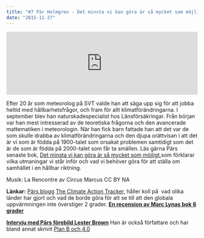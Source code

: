 ```yaml
---
title: "#7 Pär Holmgren - Det minsta vi kan göra är så mycket som möjligt"
date: "2015-11-27"
---
```


<iframe src="https://w.soundcloud.com/player/?url=https%3A//api.soundcloud.com/tracks/235004572&amp;color=ff5500&amp;auto_play=false&amp;hide_related=false&amp;show_comments=true&amp;show_user=true&amp;show_reposts=false&amp;visual=false&amp;show_artwork=false" width="100%" height="166" frameborder="no" scrolling="no"></iframe>

Efter 20 år som meteorolog på SVT valde han att säga upp sig för att jobba heltid med hållbarhetsfrågor, och fram för allt klimatförändringarna. I september blev han naturskadespecialist hos Länsförsäkringar. Från början var han mest intresserad av de teoretiska frågorna och den avancerade mattematiken i meteorologin. När han fick barn fattade han att det var de som skulle drabba av klimatförändringarna och den djupa orättvisan i att det är vi som är födda på 1900-talet som orsakat problemen samtidigt som det är de som är födda på 2000-talet som får ta smällen. Läs gärna Pärs senaste bok, [Det minsta vi kan göra är så mycket som möjligt](http://parspektiv.shop.textalk.se/sv/),som förklarar vilka utmaningar vi står inför och vad vi behöver göra för att ställa om samhället i en hållbar riktning.

Musik: La Rencontre av Circus Marcus CC BY NA

**Länkar:** [Pärs blogg](http://www.parholmgren.se) [The Climate Action Tracker,](http://climateactiontracker.org) håller koll på  vad olika länder har gjort och vad de borde göra för att se till att den globala uppvärmningen inte överstiger 2 grader. **[En recension av Marc Lynas bok 6 grader](http://www.svd.se/en-obehaglig-lasning)**

**[Intervju med Pärs förebild Lester Brown](http://www.theguardian.com/profile/lesterbrown)** Han är också författare och har bland annat skrivit [Plan B och 4.0](http://www.earth-policy.org/books/)
